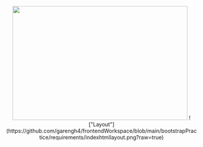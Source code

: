 <p align="center">
  <img width="460" height="300" src="https://picsum.photos/460/300">
  !["Layout"](https://github.com/garengh4/frontendWorkspace/blob/main/bootstrapPractice/requirements/indexhtmllayout.png?raw=true)

</p>